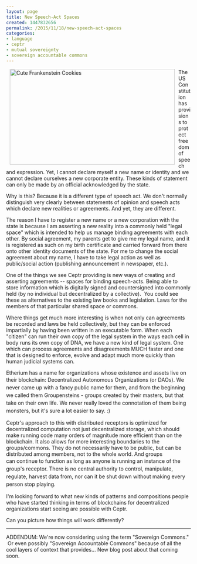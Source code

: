 ```yaml
---
layout: page
title: New Speech-Act Spaces
created: 1447832656
permalink: /2015/11/18/new-speech-act-spaces
categories:
- language
- ceptr
- mutual sovereignty
- sovereign accountable commons
---
```


<img alt="Cute Frankenstein Cookies" src="{{ site.urlimg }}images/cookielicious_frankenstein.jpg" style="width: 450px; height: 260px; margin-left: 10px; margin-right: 10px; float: left;">The US Constitution has provisions to protect freedom of speech and expression. Yet, I cannot declare myself a new name or identity and we cannot declare ourselves a new corporate entity. These kinds of statement can only be made by an official acknowledged by the state.

Why is this? Because it is a different type of speech act. We don't normally distinguish very clearly between statements of opinion and speech acts which declare new realities or agreements. And yet, they are different.

The reason I have to register a new name or a new corporation with the state is because I am asserting a new reality into a commonly held "legal space" which is intended to help us manage binding agreements with each other. By social agreement, my parents get to give me my legal name, and it is registered as such on my birth certificate and carried forward from there onto other identity documents of the state. For me to change the social agreement about my name, I have to take legal action as well as public/social action (publishing announcement in newspaper, etc.).

One of the things we see Ceptr providing is new ways of creating and asserting agreements -- spaces for binding speech-acts. Being able to store information which is digitally signed and countersigned into commonly held (by no individual but decentralized by a collective). &nbsp;You could see these as alternatives to the existing law books and legislation. Laws for the members of that particular shared space or commons.

<!--break-->

Where things get much more interesting is when not only can agreements be recorded and laws be held collectively, but they can be enforced impartially by having been written in an executable form. When each "citizen" can run their own copy of the legal system in the ways each cell in body runs its own copy of DNA, we have a new kind of legal system. One which can process agreements and disagreements MUCH faster and one that is designed to enforce, evolve and adapt much more quickly than human judicial systems can.

Etherium has a name for organizations whose existence and assets live on their blockchain:<span style="line-height: 1.5;">&nbsp;Decentralized Autonomous Organizations (or DAOs). We never came up with a fancy public name for them, and from the beginning we called them Groupensteins - groups created by their masters, but that take on their own life. We never really loved the connotation of them being monsters, but it's sure a lot easier to say. :)</span>

Ceptr's approach to this with distributed receptors is optimized for decentralized computation not just decentralized storage, which should make running code many orders of magnitude more efficient than on the blockchain. It also allows for more interesting boundaries to the groups/commons. They do not necessarily have to be public, but can be distributed among members, not to the whole world. And groups can<span style="line-height: 1.5;">&nbsp;continue to function as long as anyone is running an instance of the group's receptor. There is no central authority to control, manipulate, regulate, harvest data from, nor can it be shut down without making every person stop playing.</span>

I'm looking forward to what new kinds of patterns and compositions people who have started thinking in terms of blockchains for decentralized organizations start seeing are possible with Ceptr.

Can you picture how things will work differently?
<hr>
ADDENDUM: We're now considering using the term "Sovereign Commons." &nbsp;Or even possibly "Sovereign Accountable Commons" because of all the cool layers of context that provides… New blog post about that coming soon.

